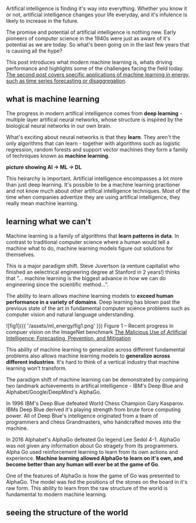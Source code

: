 Artifical intelligence is finding it's way into everything.  Whether you know it or not, artificial intelligence changes your life everyday, and it's infulence is likely to increase in the future.

The promise and potential of artificial intelligence is nothing new.  Early pioneers of computer science in the 1940s were just as aware of it's potential as we are today.  So what's been going on in the last few years that is causing all the hype?

This post introduces what modern machine learning is, whats driving performance and highlights some of the challenges facing the field today.  [The second post covers specific applications of machine learning in energy, such as time series forecasting or disaggregation](http://adgefficiency.com/machine-learning-in-energy-part-two/).

## what is machine learning 

The progress in modern artifical intelligence comes from **deep learning** - multiple layer artifical neural networks, whose structure is inspired by the biological neural networks in our own brain.   

What's exciting about neural networks is that they **learn**.  They aren't the only algorithms that can learn - together with algorithms such as logistic regression, random forests and support vector machines they form a family of techniques known as **machine learning**.

**picture showing AI -> ML -> DL**

This heirarchy is important.  Artificial intelligence encompasses a lot more than just deep learning.  It's possible to be a machine learning practioner and not know much about other artifical intelligence techniques.  Most of the time when companies advertize they are using artifical intelligence, they really mean machine learning.

## learning what we can't 

Machine learning is a family of algorithms that **learn patterns in data**.  In contrast to traditional computer science where a human would tell a machine what to do, machine learning models figure out solutions for themselves.

This is a major paradigm shift.  Steve Juvertson (a venture capitalist who finished an eelectrical engineering degree at Stanford in 2 years!) thinks that "... machine learning is the biggest advance in how we can do engineering since the scientific method...".  

The ability to learn allows machine learning models to **exceed human performance in a variety of domains**.  Deep learning has blown past the previous state of the art in fundamental computer science problems such as computer vision and natural language understanding.

![fig1]({{ '/assets/ml_energy/fig1.png' }})
Figure 1 – Recent progress in compuer vision on the ImageNet benchmark [The Malicious Use of Artificial Intelligence: Forecasting, Prevention, and Mitigation](https://arxiv.org/pdf/1802.07228.pdf)

This ability of machine learning to generalize across different fundamental problems also allows machine learning models to **generalize across different industries**.  It's hard to think of a vertical industry that machine learning won't transform.

The paradigm shift of machine learning can be demonstrated by comparing two landmark achievements in artifical intelligence - IBM's Deep Blue and Alphabet/Google/DeepMind's AlphaGo.

In 1996 IBM's Deep Blue defeated World Chess Champion Gary Kasparov. IBMs Deep Blue derived it's playing strength from brute force computing power. All of Deep Blue's intelligence originated from a team of programmers and chess Grandmasters, who handcrafted moves into the machine.  

In 2016 Alphabet's AlphaGo defeated Go legend Lee Sedol 4-1. AlphaGo was not given any information about Go stragety from its programmers. Alpha Go used reinforcement learning to learn from its own actions and experience. **Machine learning allowed AlphaGo to learn on it's own, and become better than any human will ever be at the game of Go**.

One of the features of AlphaGo is how the game of Go was presented to AlphaGo.  The model was fed the positions of the stones on the board in it's raw form. This ability to learn from the raw structure of the world is fundamental to modern machine learning.

## seeing the structure of the world 





